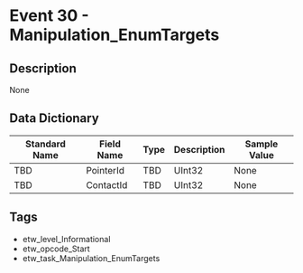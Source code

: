 # Event 30 - Manipulation_EnumTargets

## Description
None

## Data Dictionary
|Standard Name|Field Name|Type|Description|Sample Value|
|---|---|---|---|---|
|TBD|PointerId|TBD|UInt32|None|None|
|TBD|ContactId|TBD|UInt32|None|None|

## Tags
* etw_level_Informational
* etw_opcode_Start
* etw_task_Manipulation_EnumTargets
